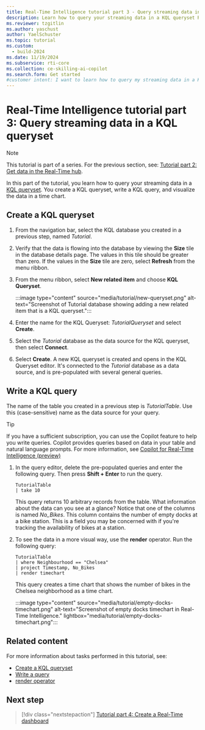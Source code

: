 ```yaml
---
title: Real-Time Intelligence tutorial part 3 - Query streaming data in a KQL queryset
description: Learn how to query your streaming data in a KQL queryset Real-Time Intelligence.
ms.reviewer: tzgitlin
ms.author: yaschust
author: YaelSchuster
ms.topic: tutorial
ms.custom:
  - build-2024
ms.date: 11/19/2024
ms.subservice: rti-core
ms.collection: ce-skilling-ai-copilot
ms.search.form: Get started
#customer intent: I want to learn how to query my streaming data in a KQL queryset in Real-Time Intelligence.
---
```

# Real-Time Intelligence tutorial part 3: Query streaming data in a KQL queryset

> [!NOTE]
> This tutorial is part of a series. For the previous section, see: [Tutorial part 2: Get data in the Real-Time hub](tutorial-2-get-real-time-events.md).

In this part of the tutorial, you learn how to query your streaming data in a [KQL queryset](create-query-set.md). You create a KQL queryset, write a KQL query, and visualize the data in a time chart.

## Create a KQL queryset

1. From the navigation bar, select the KQL database you created in a previous step, named *Tutorial*.
1. Verify that the data is flowing into the database by viewing the **Size** tile in the database details page. The values in this tile should be greater than zero. If the values in the **Size** tile are zero, select **Refresh** from the menu ribbon.
1. From the menu ribbon, select **New related item** and choose **KQL Queryset**.

    :::image type="content" source="media/tutorial/new-queryset.png" alt-text="Screenshot of Tutorial database showing adding a new related item that is a KQL queryset.":::

1. Enter the name for the KQL Queryset: *TutorialQueryset* and select **Create**.
1. Select the *Tutorial* database as the data source for the KQL queryset, then select **Connect**.
1. Select **Create**.
    A new KQL queryset is created and opens in the KQL Queryset editor. It's connected to the *Tutorial* database as a data source, and is pre-populated with several general queries.

## Write a KQL query

The name of the table you created in a previous step is *TutorialTable*. Use this (case-sensitive) name as the data source for your query.

> [!TIP]
> If you have a sufficient subscription, you can use the Copilot feature to help you write queries. Copilot provides queries based on data in your table and natural language prompts. For more information, see [Copilot for Real-Time Intelligence (preview)](../get-started/copilot-real-time-analytics.md)

1. In the query editor, delete the pre-populated queries and enter the following query. Then press **Shift + Enter** to run the query.

    ```kusto
    TutorialTable
    | take 10
    ```

    This query returns 10 arbitrary records from the table. What information about the data can you see at a glance? Notice that one of the columns is named *No_Bikes*. This column contains the number of empty docks at a bike station. This is a field you may be concerned with if you're tracking the availability of bikes at a station.

1. To see the data in a more visual way, use the **render** operator. Run the following query:

    ```kusto
    TutorialTable
    | where Neighbourhood == "Chelsea"
    | project Timestamp, No_Bikes
    | render timechart
    ```

    This query creates a time chart that shows the number of bikes in the Chelsea neighborhood as a time chart.

    :::image type="content" source="media/tutorial/empty-docks-timechart.png" alt-text="Screenshot of empty docks timechart in Real-Time Intelligence." lightbox="media/tutorial/empty-docks-timechart.png":::

## Related content

For more information about tasks performed in this tutorial, see:

* [Create a KQL queryset](create-query-set.md)
* [Write a query](kusto-query-set.md#write-a-query)
* [render operator](/azure/data-explorer/kusto/query/renderoperator?pivots=azuredataexplorer?context=/fabric/context/context&pivots=fabric)

## Next step

> [!div class="nextstepaction"]
> [Tutorial part 4: Create a Real-Time dashboard](tutorial-4-create-dashboard.md)
